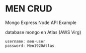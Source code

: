 # MEN CRUD

Mongo Express Node API Example 

database mongo en Atlas (AWS Virg)
```
username: men-user
password: Men1920Atlas
``` 
